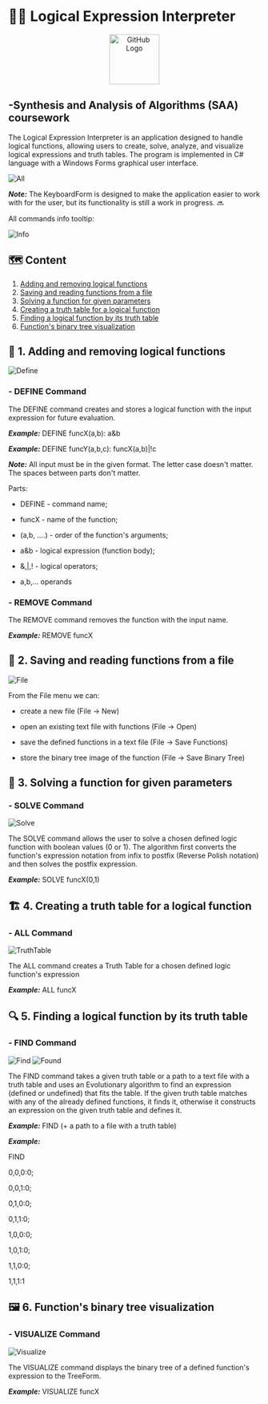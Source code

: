 # 👩‍💻 Logical Expression Interpreter 
<p align="center">
  <img src="https://github.com/Gabriela-Milusheva/LogicalExpressionInterpreter_SAA/blob/master/SAA/Resources/logo.png" alt="GitHub Logo" width="100">
</p>

## -Synthesis and Analysis of Algorithms (SAA) coursework

The Logical Expression Interpreter is an application designed to handle logical functions, allowing users to create, solve, analyze, and visualize logical expressions and truth tables. The program is implemented in C# language with a Windows Forms graphical user interface.

<img src="https://github.com/Gabriela-Milusheva/LogicalExpressionInterpreter_SAA/blob/master/SAA/Resources/all.jpg" alt="All">

**_Note:_** The KeyboardForm is designed to make the application easier to work with for the user, but its functionality is still a work in progress. 🔜


All commands info tooltip:

<img src="https://github.com/Gabriela-Milusheva/LogicalExpressionInterpreter_SAA/blob/master/SAA/Resources/info_toolTip.jpg" alt="Info">


## 🗺️ Content
1. [Adding and removing logical functions](#define)
2. [Saving and reading functions from a file](#file)
3. [Solving a function for given parameters](#solve)
4. [Creating a truth table for a logical function](#all)
5. [Finding a logical function by its truth table](#find)
6. [Function's binary tree visualization](#visualize)


## 📝 1. Adding and removing logical functions <a name="define"></a>

<img src="https://github.com/Gabriela-Milusheva/LogicalExpressionInterpreter_SAA/blob/master/SAA/Resources/define.jpg" alt="Define">

### - DEFINE Command

The DEFINE command creates and stores a logical function with the input expression for future evaluation.

_**Example:**_ DEFINE funcX(a,b): a&b

_**Example:**_ DEFINE funcY(a,b,c): funcX(a,b)|!c

**_Note:_** All input must be in the given format. The letter case doesn't matter. The spaces between parts don't matter.

Parts:

- DEFINE - command name;
  
- funcX - name of the function;
  
- (a,b, ....) - order of the function's arguments;
  
- a&b - logical expression (function body);
  
- &,|,! - logical operators;
  
- a,b,... operands


### - REMOVE Command

The REMOVE command removes the function with the input name.

_**Example:**_ REMOVE funcX


## 💾 2. Saving and reading functions from a file <a name="file"></a>

<img src="https://github.com/Gabriela-Milusheva/LogicalExpressionInterpreter_SAA/blob/master/SAA/Resources/file_menu.jpg" alt="File">

From the File menu we can:

- create a new file (File -> New)

- open an existing text file with functions (File -> Open)

- save the defined functions in a text file (File -> Save Functions)

- store the binary tree image of the function (File -> Save Binary Tree)


## 🧮 3. Solving a function for given parameters <a name="solve"></a>

### - SOLVE Command

<img src="https://github.com/Gabriela-Milusheva/LogicalExpressionInterpreter_SAA/blob/master/SAA/Resources/solve.jpg" alt="Solve">

The SOLVE command allows the user to solve a chosen defined logic function with boolean values (0 or 1). The algorithm first converts the function's expression notation from infix to postfix (Reverse Polish notation) and then solves the postfix expression. 

_**Example:**_ SOLVE funcX(0,1)


## 🏗️ 4. Creating a truth table for a logical function <a name="all"></a>

### - ALL Command

<img src="https://github.com/Gabriela-Milusheva/LogicalExpressionInterpreter_SAA/blob/master/SAA/Resources/truthTable.jpg" alt="TruthTable">

The ALL command creates a Truth Table for a chosen defined logic function's expression

_**Example:**_ ALL funcX


## 🔍 5. Finding a logical function by its truth table <a name="find"></a>

### - FIND Command

<img src="https://github.com/Gabriela-Milusheva/LogicalExpressionInterpreter_SAA/blob/master/SAA/Resources/find_function.jpg" alt="Find">

<img src="https://github.com/Gabriela-Milusheva/LogicalExpressionInterpreter_SAA/blob/master/SAA/Resources/found_function.jpg" alt="Found">

The FIND command takes a given truth table or a path to a text file with a truth table and uses an Evolutionary algorithm to find an expression (defined or undefined) that fits the table. If the given truth table matches with any of the already defined functions, it finds it, otherwise it constructs an expression on the given truth table and defines it.

_**Example:**_ FIND (+ a path to a file with a truth table)

_**Example:**_ 

FIND 

0,0,0:0;

0,0,1:0;

0,1,0:0;

0,1,1:0;

1,0,0:0;

1,0,1:0;

1,1,0:0;

1,1,1:1


## 🖼 6. Function's binary tree visualization <a name="visualize"></a>

### - VISUALIZE Command

<img src="https://github.com/Gabriela-Milusheva/LogicalExpressionInterpreter_SAA/blob/master/SAA/Resources/treeForm.jpg" alt="Visualize">

The VISUALIZE command displays the binary tree of a defined function's expression to the TreeForm.

_**Example:**_ VISUALIZE funcX
